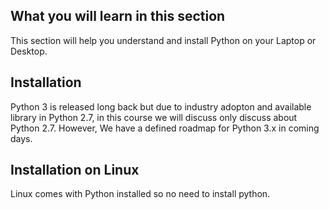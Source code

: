 ## What you will learn in this section

This section will help you understand and install Python on your Laptop or Desktop.

## Installation

Python 3 is released long back but due to industry adopton and available library in Python 2.7, in this course we will discuss only discuss about Python 2.7. However, We have a defined roadmap for Python 3.x in coming days.

## Installation on Linux

Linux comes with Python installed so no need to install python. 
